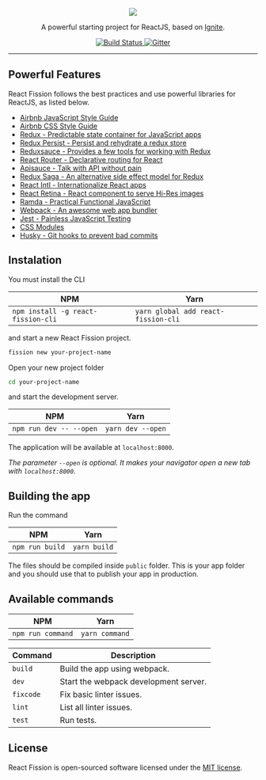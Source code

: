 <p align="center"><img src="http://svgshare.com/i/2UT.svg"></p>

<p align="center">A powerful starting project for ReactJS, based on <a href="https://github.com/infinitered/ignite">Ignite</a>.</p>

<p align="center">
  <a href="https://travis-ci.org/matheusmariano/react-fission">
    <img src="https://travis-ci.org/matheusmariano/react-fission.svg?branch=develop" alt="Build Status">
  </a>
  <a href="https://gitter.im/react-fission?utm_source=badge&utm_medium=badge&utm_campaign=pr-badge&utm_content=badge">
    <img src="https://badges.gitter.im/Join_Chat.svg" alt="Gitter">
  </a>
</p>

---

## Powerful Features

React Fission follows the best practices and use powerful libraries for ReactJS, as listed below.
- [Airbnb JavaScript Style Guide](https://github.com/airbnb/javascript)
- [Airbnb CSS Style Guide](https://github.com/airbnb/css)
- [Redux - Predictable state container for JavaScript apps](https://github.com/reactjs/redux)
- [Redux Persist - Persist and rehydrate a redux store](https://github.com/rt2zz/redux-persist)
- [Reduxsauce - Provides a few tools for working with Redux](https://github.com/skellock/reduxsauce)
- [React Router - Declarative routing for React](https://github.com/ReactTraining/react-router)
- [Apisauce - Talk with API without pain](https://github.com/skellock/apisauce)
- [Redux Saga - An alternative side effect model for Redux](https://github.com/redux-saga/redux-saga/)
- [React Intl - Internationalize React apps](https://github.com/yahoo/react-intl)
- [React Retina - React component to serve Hi-Res images](https://github.com/KyleAMathews/react-retina-image)
- [Ramda - Practical Functional JavaScript](https://github.com/ramda/ramda/)
- [Webpack - An awesome web app bundler](https://github.com/webpack/webpack)
- [Jest - Painless JavaScript Testing](https://github.com/facebook/jest/)
- [CSS Modules](https://github.com/css-modules/css-modules)
- [Husky - Git hooks to prevent bad commits](https://github.com/typicode/husky)

## Instalation

You must install the CLI

 NPM | Yarn
-----|------
`npm install -g react-fission-cli` | `yarn global add react-fission-cli`

and start a new React Fission project.

``` sh
fission new your-project-name
```

Open your new project folder

``` sh
cd your-project-name
```

and start the development server.

NPM | Yarn
----|-----
`npm run dev -- --open` | `yarn dev --open`

The application will be available at `localhost:8000`.

*The parameter `--open` is optional. It makes your navigator open a new tab with `localhost:8000`.*

## Building the app

Run the command

NPM | Yarn
----|-----
`npm run build` | `yarn build`

The files should be compiled inside `public` folder. This is your app folder and you should use that
to publish your app in production.

## Available commands

NPM | Yarn
----|-----
`npm run command` | `yarn command`

Command | Description
--------|------------
`build` | Build the app using webpack.
`dev` | Start the webpack development server.
`fixcode` | Fix basic linter issues.
`lint` | List all linter issues.
`test` | Run tests.

## License

React Fission is open-sourced software licensed under the [MIT license](http://opensource.org/licenses/MIT).
